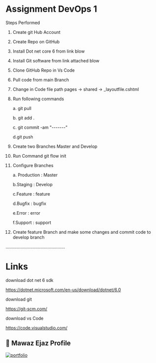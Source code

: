 
# Assignment DevOps 1

Steps Performed 

1. Create git Hub Account

2. Create Repo on GitHub

3. Install Dot net core 6 from link blow 

4. Install Git software from link attached blow

5. Clone GitHub Repo in Vs Code 

6. Pull code from main Branch 

7. Change in Code file path pages -> shared -> _layoutfile.cshtml

8. Run following commands

    a. git pull

    b. git add .
    
    c. git commit -am "-------"
    
    d.git push  

9. Create two Branches Master and Develop 

10. Run Command git flow init 

11. Configure Branches 

    a. Production : Master

    b.Staging : Develop

    c.Feature : feature

    d.Bugfix : bugfix

    e.Error : error

    f.Support : support

12. Create feature Branch and make some changes and commit code to develop branch 

................................................

# Links
download dot net 6 sdk

https://dotnet.microsoft.com/en-us/download/dotnet/6.0

download git 

https://git-scm.com/


download vs Code

https://code.visualstudio.com/

## 🔗 Mawaz Ejaz Profile
[![portfolio](https://img.shields.io/badge/my_portfolio-000?style=for-the-badge&logo=ko-fi&logoColor=white)](https://github.com/mawazejaz/)


